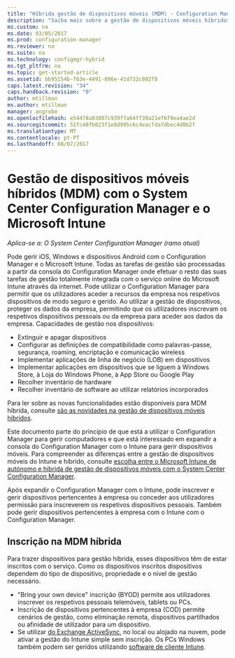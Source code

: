 ```yaml
---
title: "Híbrida gestão de dispositivos móveis (MDM) - Configuration Manager e Microsoft Intune | Microsoft Docs"
description: "Saiba mais sobre a gestão de dispositivos móveis híbridos (MDM) com o System Center Configuration Manager e o Microsoft Intune."
ms.custom: na
ms.date: 03/05/2017
ms.prod: configuration-manager
ms.reviewer: na
ms.suite: na
ms.technology: configmgr-hybrid
ms.tgt_pltfrm: na
ms.topic: get-started-article
ms.assetid: bb95154b-f63e-4491-896e-41d732c802f8
caps.latest.revision: "34"
caps.handback.revision: "0"
author: mtillman
ms.author: mtillman
manager: angrobe
ms.openlocfilehash: e54478a03807c939ffa64ff39a21ef6f9ea4ae2d
ms.sourcegitcommit: 51fc48fb023f1e8d995c6c4eacfda7dbec4d0b2f
ms.translationtype: MT
ms.contentlocale: pt-PT
ms.lasthandoff: 08/07/2017
---
```

# <a name="hybrid-mobile-device-management-mdm-with-system-center-configuration-manager-and-microsoft-intune"></a>Gestão de dispositivos móveis híbridos (MDM) com o System Center Configuration Manager e o Microsoft Intune

*Aplica-se a: O System Center Configuration Manager (ramo atual)*


Pode gerir iOS, Windows e dispositivos Android com o Configuration Manager e o Microsoft Intune. Todas as tarefas de gestão são processadas a partir da consola do Configuration Manager onde efetuar o resto das suas tarefas de gestão totalmente integrada com o serviço online do Microsoft Intune através da internet.  Pode utilizar o Configuration Manager para permitir que os utilizadores aceder a recursos da empresa nos respetivos dispositivos de modo seguro e gerido. Ao utilizar a gestão de dispositivos, proteger os dados da empresa, permitindo que os utilizadores inscrevam os respetivos dispositivos pessoais ou da empresa para aceder aos dados da empresa. Capacidades de gestão nos dispositivos:

-   Extinguir e apagar dispositivos
-   Configurar as definições de compatibilidade como palavras-passe, segurança, roaming, encriptação e comunicação wireless
-   Implementar aplicações de linha de negócio (LOB) em dispositivos
-   Implementar aplicações em dispositivos que se liguem à Windows Store, à Loja do Windows Phone, à App Store ou Google Play
-   Recolher inventário de hardware
-   Recolher inventário de software ao utilizar relatórios incorporados

Para ler sobre as novas funcionalidades estão disponíveis para MDM híbrida, consulte [são as novidades na gestão de dispositivos móveis híbridos](../understand/whats-new-in-hybrid-mobile-device-management.md).

Este documento parte do princípio de que está a utilizar o Configuration Manager para gerir computadores e que está interessado em expandir a consola do Configuration Manager com o Intune para gerir dispositivos móveis. Para compreender as diferenças entre a gestão de dispositivos móveis do Intune e híbrido, consulte [escolha entre o Microsoft Intune de autónomo e híbrida de gestão de dispositivos móveis com o System Center Configuration Manager](choose-between-standalone-intune-and-hybrid-mobile-device-management.md).

Após expandir o Configuration Manager com o Intune, pode inscrever e gerir dispositivos pertencentes à empresa ou conceder aos utilizadores permissão para inscreverem os respetivos dispositivos pessoais. Também pode gerir dispositivos pertencentes à empresa com o Intune com o Configuration Manager.

## <a name="hybrid-mdm-enrollment"></a>Inscrição na MDM híbrida
Para trazer dispositivos para gestão híbrida, esses dispositivos têm de estar inscritos com o serviço. Como os dispositivos inscritos dispositivos dependem do tipo de dispositivo, propriedade e o nível de gestão necessário.
- "Bring your own device" inscrição (BYOD) permite aos utilizadores inscrever os respetivos pessoais telemóveis, tablets ou PCs.
- Inscrição de dispositivos pertencentes à empresa (COD) permite cenários de gestão, como eliminação remota, dispositivos partilhados ou afinidade de utilizador para um dispositivo.
- Se utilizar [do Exchange ActiveSync](../plan-design/device-enrollment-methods.md#mobile-device-management-with-exchange-activesync-and-configuration-manager), no local ou alojado na nuvem, pode ativar a gestão do Intune simple sem inscrição. Os PCs Windows também podem ser geridos utilizando [software de cliente Intune](/intune/deploy-use/manage-windows-pcs-with-microsoft-intune).
